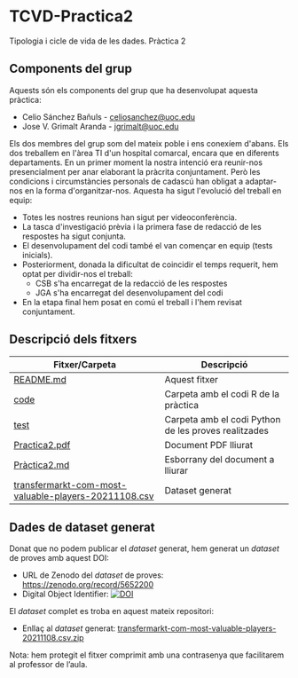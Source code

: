 # TCVD-Practica2
Tipologia i cicle de vida de les dades. Pràctica 2

## Components del grup
Aquests són els components del grup que ha desenvolupat aquesta pràctica:
* Celio Sánchez Bañuls - <celiosanchez@uoc.edu>
* Jose V. Grimalt Aranda - <jgrimalt@uoc.edu>

Els dos membres del grup som del mateix poble i ens conexíem d'abans. Els dos treballem en l'àrea TI d'un hospital comarcal, encara que en diferents departaments. En un primer moment la nostra intenció era reunir-nos presencialment per anar elaborant la pràcrita conjuntament. Però les condicions i circumstàncies personals de cadascú han obligat a adaptar-nos en la forma d'organitzar-nos. Aquesta ha sigut l'evolució del treball en equip:

- Totes les nostres reunions han sigut per videoconferència.
- La tasca d'investigació prèvia i la primera fase de redacció de les respostes ha sigut conjunta. 
- El desenvolupament del codi també el van començar en equip (tests inicials).
- Posteriorment, donada la dificultat de coincidir el temps requerit, hem optat per dividir-nos el treball:
  - CSB s'ha encarregat de la redacció de les respostes
  - JGA s'ha encarregat del desenvolupament del codi
- En la etapa final hem posat en comú el treball i l'hem revisat conjuntament.

## Descripció dels fitxers

| Fitxer/Carpeta | Descripció |
|----------------|------------|
| [README.md](README.md) | Aquest fitxer |
| [code](code) | Carpeta amb el codi R de la pràctica |
| [test](test) | Carpeta amb el codi Python de les proves realitzades |
| [Practica2.pdf](Practica1.pdf) | Document PDF lliurat |
| [Pràctica2.md](Pràctica.md) | Esborrany del document a lliurar |
| [transfermarkt-com-most-valuable-players-20211108.csv](transfermarkt-com-most-valuable-players-20211108.csv.zip) | Dataset generat |


## Dades de dataset generat
Donat que no podem publicar el *dataset* generat, hem generat un *dataset* de proves amb aquest DOI:
* URL de Zenodo del *dataset* de proves: https://zenodo.org/record/5652200
* Digital Object Identifier: [![DOI](https://github.com/Celiosanchez/TCVD-Practica1/blob/aportacions-celio/zenodo.5652200.svg)](https://doi.org/10.5281/zenodo.5652200)

El *dataset* complet es troba en aquest mateix repositori:
* Enllaç al *dataset* generat:
[transfermarkt-com-most-valuable-players-20211108.csv.zip](transfermarkt-com-most-valuable-players-20211108.csv.zip)

Nota: hem protegit el fitxer comprimit amb una contrasenya que facilitarem al professor de l’aula.
